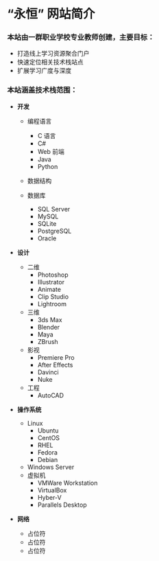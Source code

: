 # “永恒” 网站简介

### 本站由一群职业学校专业教师创建，主要目标：

- 打造线上学习资源聚合门户
- 快速定位相关技术栈站点
- 扩展学习广度与深度

### 本站涵盖技术栈范围：

- **开发**

  - 编程语言

    - C 语言
    - C#
    - Web 前端
    - Java
    - Python

  - 数据结构

  - 数据库
    - SQL Server
    - MySQL
    - SQLite
    - PostgreSQL
    - Oracle

- **设计**

  - 二维
    - Photoshop
    - Illustrator
    - Animate
    - Clip Studio
    - Lightroom
  - 三维
    - 3ds Max
    - Blender
    - Maya
    - ZBrush
  - 影视
    - Premiere Pro
    - After Effects
    - Davinci
    - Nuke
  - 工程
    - AutoCAD

- **操作系统**

  - Linux
    - Ubuntu
    - CentOS
    - RHEL
    - Fedora
    - Debian
  - Windows Server
  - 虚拟机
    - VMWare Workstation
    - VirtualBox
    - Hyber-V
    - Parallels Desktop

- **网络**
  - 占位符
  - 占位符
  - 占位符
